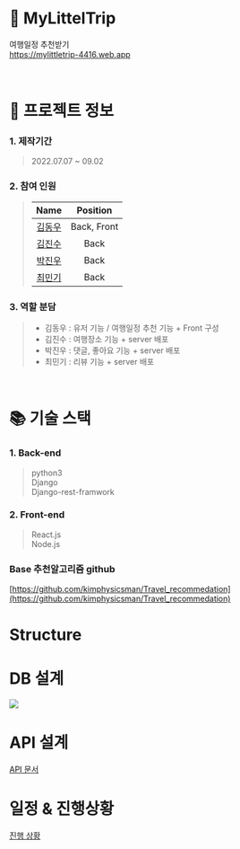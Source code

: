 # 🛫 MyLittelTrip

여행일정 추천받기  
https://mylittletrip-4416.web.app

<br />

# 📃 프로젝트 정보

### 1. 제작기간

> 2022.07.07 ~ 09.02

### 2. 참여 인원

> |                    Name                    |  Position   |
> | :----------------------------------------: | :---------: |
> | [김동우](https://github.com/kimphysicsman) | Back, Front |
> |   [김진수](https://github.com/creamone)    |    Back     |
> |     [박진우](https://github.com/J1NU2)     |    Back     |
> |    [최민기](https://github.com/mankic)     |    Back     |

### 3. 역할 분담

> - 김동우 : 유저 기능 / 여행일정 추천 기능 + Front 구성
> - 김진수 : 여행장소 기능 + server 배포
> - 박진우 : 댓글, 좋아요 기능 + server 배포
> - 최민기 : 리뷰 기능 + server 배포

<br />

# 📚 기술 스택

### 1. Back-end

> python3  
> Django  
> Django-rest-framwork

### 2. Front-end

> React.js  
> Node.js

### Base 추천알고리즘 github

[https://github.com/kimphysicsman/Travel_recommedation](https://github.com/kimphysicsman/Travel_recommedation)

# Structure

# DB 설계

![](<https://s3-us-west-2.amazonaws.com/secure.notion-static.com/3ee2b0f6-8330-41cf-8f35-61edd5c91631/MyLittleTrip_(2).png>)

# API 설계

[API 문서](https://www.notion.so/f69b765f4aad4ceaa9ef935332f2d10a)

# 일정 & 진행상황

[진행 상황](https://www.notion.so/956751e99e104674a69ea01f1f9488c9)
